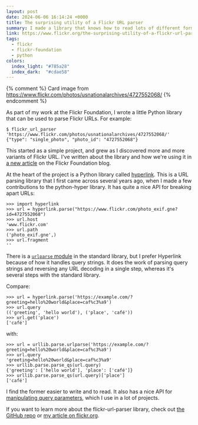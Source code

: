 ```yaml
---
layout: post
date: 2024-06-06 16:14:24 +0000
title: The surprising utility of a Flickr URL parser
summary: I made a library that knows how to read lots of different forms of Flickr.com URL, and I used `hyperlink` to do it.
link: https://www.flickr.org/the-surprising-utility-of-a-flickr-url-parser/
tags:
  - flickr
  - flickr-foundation
  - python
colors:
  index_light: "#785a28"
  index_dark:  "#cdae58"
---
```

{% comment %}
  Card image from https://www.flickr.com/photos/usnationalarchives/4727552068/
{% endcomment %}

As part of my work at the Flickr Foundation, I wrote a little Python library that can be used to parse Flickr URLs.
For example:

```console
$ flickr_url_parser 'https://www.flickr.com/photos/usnationalarchives/4727552068/'
{"type": "single_photo", "photo_id": "4727552068"}
```

This started as a simple project, and grew as I discovered more and more variants of Flickr URL.
I've written about the library and how we're using it in [a new article](https://www.flickr.org/the-surprising-utility-of-a-flickr-url-parser/) on the Flickr Foundation blog.

At the heart of the project is a Python library called [hyperlink](https://hyperlink.readthedocs.io/en/latest/).
This is a URL parsing library that I first came across several years ago, when I made a few contributions to the python-hyper library.
It has quite a nice API for breaking apart URLs:

```pycon
>>> import hyperlink
>>> url = hyperlink.parse("https://www.flickr.com/photo_exif.gne?id=4727552068")
>>> url.host
'www.flickr.com'
>>> url.path
('photo_exif.gne',)
>>> url.fragment
''
```

There is a [`urlparse` module](https://docs.python.org/3/library/urllib.parse.html) in the standard library, but I prefer Hyperlink because of how it handles query strings.
It does the work of parsing query strings and reversing any URL decoding in a single step, whereas it's several steps with the standard library.

Compare:

```pycon
>>> url = hyperlink.parse('https://example.com/?greeting=hello%20world&place=caf%c3%a9')
>>> url.query
(('greeting', 'hello world'), ('place', 'café'))
>>> url.get('place')
['café']
```

with:

```pycon
>>> url = urllib.parse.urlparse('https://example.com/?greeting=hello%20world&place=caf%c3%a9')
>>> url.query
'greeting=hello%20world&place=caf%c3%a9'
>>> urllib.parse.parse_qs(url.query)
{'greeting': ['hello world'], 'place': ['café']}
>>> urllib.parse.parse_qs(url.query)['place']
['café']
```

I find the former easier to write and to read.
It also has a nice API for [manipulating query parameters](https://hyperlink.readthedocs.io/en/latest/api.html#query-parameters), which I use in a lot of projects.

If you want to learn more about the flickr-url-parser library, check out [the GitHub repo](https://github.com/flickr-foundation/flickr-url-parser) or [my article on flickr.org](https://www.flickr.org/the-surprising-utility-of-a-flickr-url-parser/).
